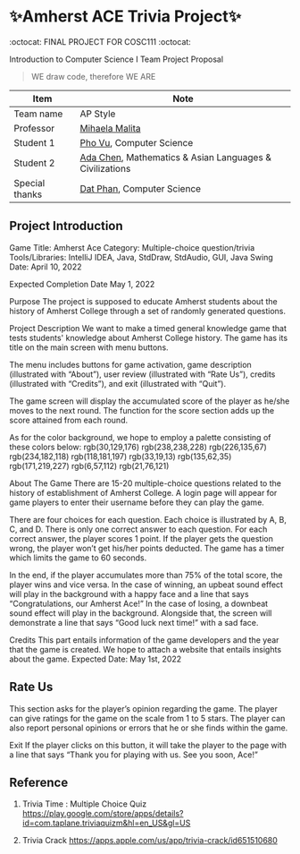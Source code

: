 # ✨Amherst ACE Trivia Project✨
:octocat: FINAL PROJECT FOR COSC111 :octocat:

Introduction to Computer Science I
Team Project Proposal


> WE draw code, therefore WE ARE

Item | Note
------------ | ------------- 
Team name | AP Style
Professor | [Mihaela Malita](https://mmalita.people.amherst.edu)
Student 1 | [Pho Vu](https://www.linkedin.com/in/phovu/), Computer Science
Student 2 | [Ada Chen](https://www.linkedin.com/in/ada-chen-8458161ab/), Mathematics & Asian Languages & Civilizations
Special thanks |  [Dat Phan](https://www.linkedin.com/in/pdat23/), Computer Science

## Project Introduction
Game Title: Amherst Ace
Category: Multiple-choice question/trivia
Tools/Libraries: IntelliJ IDEA, Java, StdDraw, StdAudio, GUI, Java Swing
Date: April 10, 2022

Expected Completion Date
May 1, 2022

Purpose
The project is supposed to educate Amherst students about the history of Amherst College through a set of randomly generated questions.

Project Description
We want to make a timed general knowledge game that tests students' knowledge about Amherst College history. The game has its title on the main screen with menu buttons. 

The menu includes buttons for game activation, game description (illustrated with “About”), user review (illustrated with “Rate Us”), credits (illustrated with “Credits”), and exit (illustrated with “Quit”).

The game screen will display the accumulated score of the player as he/she moves to the next round. The function for the score section adds up the score attained from each round.

As for the color background, we hope to employ a palette consisting of these colors below:
rgb(30,129,176)
rgb(238,238,228)
rgb(226,135,67)
rgb(234,182,118)
rgb(118,181,197)
rgb(33,19,13)
rgb(135,62,35)
rgb(171,219,227)
rgb(6,57,112)
rgb(21,76,121)

About The Game
There are 15-20 multiple-choice questions related to the history of establishment of Amherst College. A login page will appear for game players to enter their username before they can play the game.

There are four choices for each question. Each choice is illustrated by A, B, C, and D. There is only one correct answer to each question. For each correct answer, the player scores 1 point. If the player gets the question wrong, the player won’t get his/her points deducted. The game has a timer which limits the game to 60 seconds. 

In the end, if the player accumulates more than 75% of the total score, the player wins and vice versa. In the case of winning, an upbeat sound effect will play in the background with a happy face and a line that says “Congratulations, our Amherst Ace!” In the case of losing, a downbeat sound effect will play in the background. Alongside that, the screen will demonstrate a line that says “Good luck next time!” with a sad face.

Credits
This part entails information of the game developers and the year that the game is created.
We hope to attach a website that entails insights about the game.
Expected Date: May 1st, 2022

## Rate Us
This section asks for the player’s opinion regarding the game. The player can give ratings for the game on the scale from 1 to 5 stars. The player can also report personal opinions or errors that he or she finds within the game.

Exit
If the player clicks on this button, it will take the player to the page with a line that says “Thank you for playing with us. See you soon, Ace!”

## Reference

1)  Trivia Time : Multiple Choice Quiz 
https://play.google.com/store/apps/details?id=com.taplane.triviaquizm&hl=en_US&gl=US

2) Trivia Crack
https://apps.apple.com/us/app/trivia-crack/id651510680
